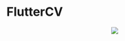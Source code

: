 # FlutterCV
<div style="text-align:center; height: 300px;"><img src="portada dossier.png" /></div>

